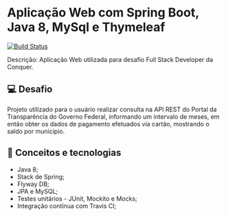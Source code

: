 # Aplicação Web com Spring Boot, Java 8, MySql e Thymeleaf

[![Build Status](https://travis-ci.org/jeanLuizInsight/desafio-conquer.svg?branch=main)](https://travis-ci.org/jeanLuizInsight/desafio-conquer)

Descrição: Aplicação Web utilizada para desafio Full Stack Developer da Conquer.


## 💻 Desafio
Projeto utilizado para o usuário realizar consulta na API REST do Portal da Transparência do Governo Federal, informando um intervalo de meses, em então obter os dados de pagamento efetuados via cartão, mostrando o saldo por municipio.

## :rocket: Conceitos e tecnologias
* Java 8;
* Stack de Spring;
* Flyway DB;
* JPA e MySQL;
* Testes unitários - JUnit, Mockito e Mocks;
* Integração contínua com Travis CI;

